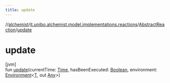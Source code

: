 ```yaml
---
title: update
---
```

//[alchemist](../../../index.html)/[it.unibo.alchemist.model.implementations.reactions](../index.html)/[AbstractReaction](index.html)/[update](update.html)



# update



[jvm]\
fun [update](update.html)(currentTime: [Time](../../it.unibo.alchemist.model.interfaces/-time/index.html), hasBeenExecuted: [Boolean](https://kotlinlang.org/api/latest/jvm/stdlib/kotlin/-boolean/index.html), environment: [Environment](../../it.unibo.alchemist.model.interfaces/-environment/index.html)<[T](../../it.unibo.alchemist.model.implementations.layers/-step-layer/index.html), out [Any](https://kotlinlang.org/api/latest/jvm/stdlib/kotlin/-any/index.html)>)




